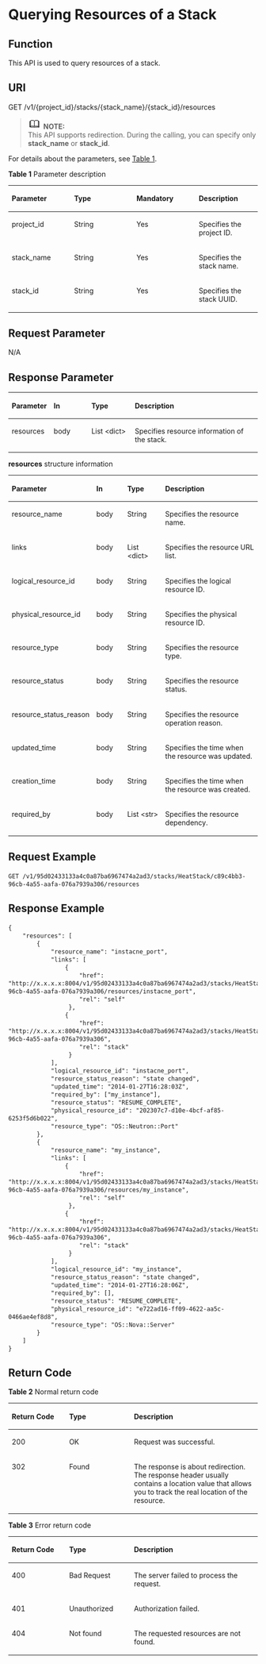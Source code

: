 # Querying Resources of a Stack<a name="EN-US_TOPIC_0084581294"></a>

## Function<a name="en-us_topic_0057973129_section12517393"></a>

This API is used to query resources of a stack.

## URI<a name="en-us_topic_0057973129_section45547679"></a>

GET /v1/\{project\_id\}/stacks/\{stack\_name\}/\{stack\_id\}/resources

>![](public_sys-resources/icon-note.gif) **NOTE:**   
>This API supports redirection. During the calling, you can specify only  **stack\_name**  or  **stack\_id**.  

For details about the parameters, see  [Table 1](#table1759528275).

**Table  1**  Parameter description

<a name="table1759528275"></a>
<table><thead align="left"><tr id="row26011272716"><th class="cellrowborder" valign="top" width="25%" id="mcps1.2.5.1.1"><p id="p17762534144716"><a name="p17762534144716"></a><a name="p17762534144716"></a><strong id="b1243712261272"><a name="b1243712261272"></a><a name="b1243712261272"></a>Parameter</strong></p>
</th>
<th class="cellrowborder" valign="top" width="25%" id="mcps1.2.5.1.2"><p id="p376433420478"><a name="p376433420478"></a><a name="p376433420478"></a><strong id="b1313132810718"><a name="b1313132810718"></a><a name="b1313132810718"></a>Type</strong></p>
</th>
<th class="cellrowborder" valign="top" width="25%" id="mcps1.2.5.1.3"><p id="p15766123474714"><a name="p15766123474714"></a><a name="p15766123474714"></a><strong id="b4101102914715"><a name="b4101102914715"></a><a name="b4101102914715"></a>Mandatory</strong></p>
</th>
<th class="cellrowborder" valign="top" width="25%" id="mcps1.2.5.1.4"><p id="p147683349474"><a name="p147683349474"></a><a name="p147683349474"></a><strong id="b1599216321479"><a name="b1599216321479"></a><a name="b1599216321479"></a>Description</strong></p>
</th>
</tr>
</thead>
<tbody><tr id="row10601725277"><td class="cellrowborder" valign="top" width="25%" headers="mcps1.2.5.1.1 "><p id="p136901966819"><a name="p136901966819"></a><a name="p136901966819"></a>project_id</p>
</td>
<td class="cellrowborder" valign="top" width="25%" headers="mcps1.2.5.1.2 "><p id="p1693146782"><a name="p1693146782"></a><a name="p1693146782"></a>String</p>
</td>
<td class="cellrowborder" valign="top" width="25%" headers="mcps1.2.5.1.3 "><p id="p13695562812"><a name="p13695562812"></a><a name="p13695562812"></a>Yes</p>
</td>
<td class="cellrowborder" valign="top" width="25%" headers="mcps1.2.5.1.4 "><p id="p26975615811"><a name="p26975615811"></a><a name="p26975615811"></a>Specifies the project ID.</p>
</td>
</tr>
<tr id="row161097438473"><td class="cellrowborder" valign="top" width="25%" headers="mcps1.2.5.1.1 "><p id="p7700061689"><a name="p7700061689"></a><a name="p7700061689"></a>stack_name</p>
</td>
<td class="cellrowborder" valign="top" width="25%" headers="mcps1.2.5.1.2 "><p id="p670219612818"><a name="p670219612818"></a><a name="p670219612818"></a>String</p>
</td>
<td class="cellrowborder" valign="top" width="25%" headers="mcps1.2.5.1.3 "><p id="p1570446784"><a name="p1570446784"></a><a name="p1570446784"></a>Yes</p>
</td>
<td class="cellrowborder" valign="top" width="25%" headers="mcps1.2.5.1.4 "><p id="p670616613812"><a name="p670616613812"></a><a name="p670616613812"></a>Specifies the stack name.</p>
</td>
</tr>
<tr id="row131851844124918"><td class="cellrowborder" valign="top" width="25%" headers="mcps1.2.5.1.1 "><p id="p570917616819"><a name="p570917616819"></a><a name="p570917616819"></a>stack_id</p>
</td>
<td class="cellrowborder" valign="top" width="25%" headers="mcps1.2.5.1.2 "><p id="p157103613818"><a name="p157103613818"></a><a name="p157103613818"></a>String</p>
</td>
<td class="cellrowborder" valign="top" width="25%" headers="mcps1.2.5.1.3 "><p id="p177131365812"><a name="p177131365812"></a><a name="p177131365812"></a>Yes</p>
</td>
<td class="cellrowborder" valign="top" width="25%" headers="mcps1.2.5.1.4 "><p id="p1371519616817"><a name="p1371519616817"></a><a name="p1371519616817"></a>Specifies the stack UUID.</p>
</td>
</tr>
</tbody>
</table>

## Request Parameter<a name="en-us_topic_0057973129_section7275928"></a>

N/A

## Response Parameter<a name="en-us_topic_0057973129_section65483359"></a>

<a name="en-us_topic_0057973129_table65554707"></a>
<table><thead align="left"><tr id="en-us_topic_0057973129_row29979494"><th class="cellrowborder" valign="top" width="15.291529152915292%" id="mcps1.1.5.1.1"><p id="p13701251185014"><a name="p13701251185014"></a><a name="p13701251185014"></a><strong id="b18531915810"><a name="b18531915810"></a><a name="b18531915810"></a>Parameter</strong></p>
</th>
<th class="cellrowborder" valign="top" width="15.291529152915292%" id="mcps1.1.5.1.2"><p id="p13704145119507"><a name="p13704145119507"></a><a name="p13704145119507"></a><strong id="b198185381"><a name="b198185381"></a><a name="b198185381"></a>In</strong></p>
</th>
<th class="cellrowborder" valign="top" width="17.65176517651765%" id="mcps1.1.5.1.3"><p id="p3705151185017"><a name="p3705151185017"></a><a name="p3705151185017"></a><strong id="b5118166185"><a name="b5118166185"></a><a name="b5118166185"></a>Type</strong></p>
</th>
<th class="cellrowborder" valign="top" width="51.76517651765175%" id="mcps1.1.5.1.4"><p id="p1371214511507"><a name="p1371214511507"></a><a name="p1371214511507"></a><strong id="b154401491086"><a name="b154401491086"></a><a name="b154401491086"></a>Description</strong></p>
</th>
</tr>
</thead>
<tbody><tr id="en-us_topic_0057973129_row51026446"><td class="cellrowborder" valign="top" width="15.291529152915292%" headers="mcps1.1.5.1.1 "><p id="en-us_topic_0057973129_p39501455"><a name="en-us_topic_0057973129_p39501455"></a><a name="en-us_topic_0057973129_p39501455"></a>resources</p>
</td>
<td class="cellrowborder" valign="top" width="15.291529152915292%" headers="mcps1.1.5.1.2 "><p id="p926164151013"><a name="p926164151013"></a><a name="p926164151013"></a>body</p>
</td>
<td class="cellrowborder" valign="top" width="17.65176517651765%" headers="mcps1.1.5.1.3 "><p id="en-us_topic_0057973129_p45501252"><a name="en-us_topic_0057973129_p45501252"></a><a name="en-us_topic_0057973129_p45501252"></a>List &lt;dict&gt;</p>
</td>
<td class="cellrowborder" valign="top" width="51.76517651765175%" headers="mcps1.1.5.1.4 "><p id="en-us_topic_0057973129_p33488748"><a name="en-us_topic_0057973129_p33488748"></a><a name="en-us_topic_0057973129_p33488748"></a>Specifies resource information of the stack.</p>
</td>
</tr>
</tbody>
</table>

**resources**  structure information

<a name="en-us_topic_0057973129_table50475349111050"></a>
<table><thead align="left"><tr id="en-us_topic_0057973129_row41175655111050"><th class="cellrowborder" valign="top" width="15.659999999999998%" id="mcps1.1.5.1.1"><p id="p1085195995314"><a name="p1085195995314"></a><a name="p1085195995314"></a><strong id="b282612201483"><a name="b282612201483"></a><a name="b282612201483"></a>Parameter</strong></p>
</th>
<th class="cellrowborder" valign="top" width="14.46%" id="mcps1.1.5.1.2"><p id="p19854125911535"><a name="p19854125911535"></a><a name="p19854125911535"></a><strong id="b1774215275810"><a name="b1774215275810"></a><a name="b1774215275810"></a>In</strong></p>
</th>
<th class="cellrowborder" valign="top" width="18.07%" id="mcps1.1.5.1.3"><p id="p11855165911536"><a name="p11855165911536"></a><a name="p11855165911536"></a><strong id="b792112301385"><a name="b792112301385"></a><a name="b792112301385"></a>Type</strong></p>
</th>
<th class="cellrowborder" valign="top" width="51.81%" id="mcps1.1.5.1.4"><p id="p13859125935317"><a name="p13859125935317"></a><a name="p13859125935317"></a><strong id="b7941143320816"><a name="b7941143320816"></a><a name="b7941143320816"></a>Description</strong></p>
</th>
</tr>
</thead>
<tbody><tr id="en-us_topic_0057973129_row42901509111050"><td class="cellrowborder" valign="top" width="15.659999999999998%" headers="mcps1.1.5.1.1 "><p id="en-us_topic_0057973129_p759129411110"><a name="en-us_topic_0057973129_p759129411110"></a><a name="en-us_topic_0057973129_p759129411110"></a>resource_name</p>
</td>
<td class="cellrowborder" valign="top" width="14.46%" headers="mcps1.1.5.1.2 "><p id="p582591420911"><a name="p582591420911"></a><a name="p582591420911"></a>body</p>
</td>
<td class="cellrowborder" valign="top" width="18.07%" headers="mcps1.1.5.1.3 "><p id="en-us_topic_0057973129_p1091505411110"><a name="en-us_topic_0057973129_p1091505411110"></a><a name="en-us_topic_0057973129_p1091505411110"></a>String</p>
</td>
<td class="cellrowborder" valign="top" width="51.81%" headers="mcps1.1.5.1.4 "><p id="en-us_topic_0057973129_p1170419111110"><a name="en-us_topic_0057973129_p1170419111110"></a><a name="en-us_topic_0057973129_p1170419111110"></a>Specifies the resource name.</p>
</td>
</tr>
<tr id="en-us_topic_0057973129_row32859638111050"><td class="cellrowborder" valign="top" width="15.659999999999998%" headers="mcps1.1.5.1.1 "><p id="en-us_topic_0057973129_p952988811110"><a name="en-us_topic_0057973129_p952988811110"></a><a name="en-us_topic_0057973129_p952988811110"></a>links</p>
</td>
<td class="cellrowborder" valign="top" width="14.46%" headers="mcps1.1.5.1.2 "><p id="p1082571414911"><a name="p1082571414911"></a><a name="p1082571414911"></a>body</p>
</td>
<td class="cellrowborder" valign="top" width="18.07%" headers="mcps1.1.5.1.3 "><p id="en-us_topic_0057973129_p3372344911110"><a name="en-us_topic_0057973129_p3372344911110"></a><a name="en-us_topic_0057973129_p3372344911110"></a>List &lt;dict&gt;</p>
</td>
<td class="cellrowborder" valign="top" width="51.81%" headers="mcps1.1.5.1.4 "><p id="en-us_topic_0057973129_p4724484711110"><a name="en-us_topic_0057973129_p4724484711110"></a><a name="en-us_topic_0057973129_p4724484711110"></a>Specifies the resource URL list.</p>
</td>
</tr>
<tr id="en-us_topic_0057973129_row22674562111050"><td class="cellrowborder" valign="top" width="15.659999999999998%" headers="mcps1.1.5.1.1 "><p id="en-us_topic_0057973129_p1464632311110"><a name="en-us_topic_0057973129_p1464632311110"></a><a name="en-us_topic_0057973129_p1464632311110"></a>logical_resource_id</p>
</td>
<td class="cellrowborder" valign="top" width="14.46%" headers="mcps1.1.5.1.2 "><p id="p882518141893"><a name="p882518141893"></a><a name="p882518141893"></a>body</p>
</td>
<td class="cellrowborder" valign="top" width="18.07%" headers="mcps1.1.5.1.3 "><p id="en-us_topic_0057973129_p4550151911110"><a name="en-us_topic_0057973129_p4550151911110"></a><a name="en-us_topic_0057973129_p4550151911110"></a>String</p>
</td>
<td class="cellrowborder" valign="top" width="51.81%" headers="mcps1.1.5.1.4 "><p id="en-us_topic_0057973129_p6174441911110"><a name="en-us_topic_0057973129_p6174441911110"></a><a name="en-us_topic_0057973129_p6174441911110"></a>Specifies the logical resource ID.</p>
</td>
</tr>
<tr id="en-us_topic_0057973129_row48186560111050"><td class="cellrowborder" valign="top" width="15.659999999999998%" headers="mcps1.1.5.1.1 "><p id="en-us_topic_0057973129_p4874319811110"><a name="en-us_topic_0057973129_p4874319811110"></a><a name="en-us_topic_0057973129_p4874319811110"></a>physical_resource_id</p>
</td>
<td class="cellrowborder" valign="top" width="14.46%" headers="mcps1.1.5.1.2 "><p id="p2825141412919"><a name="p2825141412919"></a><a name="p2825141412919"></a>body</p>
</td>
<td class="cellrowborder" valign="top" width="18.07%" headers="mcps1.1.5.1.3 "><p id="en-us_topic_0057973129_p5588499911110"><a name="en-us_topic_0057973129_p5588499911110"></a><a name="en-us_topic_0057973129_p5588499911110"></a>String</p>
</td>
<td class="cellrowborder" valign="top" width="51.81%" headers="mcps1.1.5.1.4 "><p id="en-us_topic_0057973129_p3039107611110"><a name="en-us_topic_0057973129_p3039107611110"></a><a name="en-us_topic_0057973129_p3039107611110"></a>Specifies the physical resource ID.</p>
</td>
</tr>
<tr id="en-us_topic_0057973129_row36384656111050"><td class="cellrowborder" valign="top" width="15.659999999999998%" headers="mcps1.1.5.1.1 "><p id="en-us_topic_0057973129_p916980911110"><a name="en-us_topic_0057973129_p916980911110"></a><a name="en-us_topic_0057973129_p916980911110"></a>resource_type</p>
</td>
<td class="cellrowborder" valign="top" width="14.46%" headers="mcps1.1.5.1.2 "><p id="p58250144910"><a name="p58250144910"></a><a name="p58250144910"></a>body</p>
</td>
<td class="cellrowborder" valign="top" width="18.07%" headers="mcps1.1.5.1.3 "><p id="en-us_topic_0057973129_p455705611110"><a name="en-us_topic_0057973129_p455705611110"></a><a name="en-us_topic_0057973129_p455705611110"></a>String</p>
</td>
<td class="cellrowborder" valign="top" width="51.81%" headers="mcps1.1.5.1.4 "><p id="en-us_topic_0057973129_p3357728011110"><a name="en-us_topic_0057973129_p3357728011110"></a><a name="en-us_topic_0057973129_p3357728011110"></a>Specifies the resource type.</p>
</td>
</tr>
<tr id="en-us_topic_0057973129_row42941271111050"><td class="cellrowborder" valign="top" width="15.659999999999998%" headers="mcps1.1.5.1.1 "><p id="en-us_topic_0057973129_p5021113811110"><a name="en-us_topic_0057973129_p5021113811110"></a><a name="en-us_topic_0057973129_p5021113811110"></a>resource_status</p>
</td>
<td class="cellrowborder" valign="top" width="14.46%" headers="mcps1.1.5.1.2 "><p id="p168252141695"><a name="p168252141695"></a><a name="p168252141695"></a>body</p>
</td>
<td class="cellrowborder" valign="top" width="18.07%" headers="mcps1.1.5.1.3 "><p id="en-us_topic_0057973129_p4057033811110"><a name="en-us_topic_0057973129_p4057033811110"></a><a name="en-us_topic_0057973129_p4057033811110"></a>String</p>
</td>
<td class="cellrowborder" valign="top" width="51.81%" headers="mcps1.1.5.1.4 "><p id="en-us_topic_0057973129_p6497191811110"><a name="en-us_topic_0057973129_p6497191811110"></a><a name="en-us_topic_0057973129_p6497191811110"></a>Specifies the resource status.</p>
</td>
</tr>
<tr id="en-us_topic_0057973129_row24585157111050"><td class="cellrowborder" valign="top" width="15.659999999999998%" headers="mcps1.1.5.1.1 "><p id="en-us_topic_0057973129_p5277969511110"><a name="en-us_topic_0057973129_p5277969511110"></a><a name="en-us_topic_0057973129_p5277969511110"></a>resource_status_reason</p>
</td>
<td class="cellrowborder" valign="top" width="14.46%" headers="mcps1.1.5.1.2 "><p id="p1082521411918"><a name="p1082521411918"></a><a name="p1082521411918"></a>body</p>
</td>
<td class="cellrowborder" valign="top" width="18.07%" headers="mcps1.1.5.1.3 "><p id="en-us_topic_0057973129_p4729692211110"><a name="en-us_topic_0057973129_p4729692211110"></a><a name="en-us_topic_0057973129_p4729692211110"></a>String</p>
</td>
<td class="cellrowborder" valign="top" width="51.81%" headers="mcps1.1.5.1.4 "><p id="en-us_topic_0057973129_p584548611110"><a name="en-us_topic_0057973129_p584548611110"></a><a name="en-us_topic_0057973129_p584548611110"></a>Specifies the resource operation reason.</p>
</td>
</tr>
<tr id="en-us_topic_0057973129_row17511314111050"><td class="cellrowborder" valign="top" width="15.659999999999998%" headers="mcps1.1.5.1.1 "><p id="en-us_topic_0057973129_p3350089711110"><a name="en-us_topic_0057973129_p3350089711110"></a><a name="en-us_topic_0057973129_p3350089711110"></a>updated_time</p>
</td>
<td class="cellrowborder" valign="top" width="14.46%" headers="mcps1.1.5.1.2 "><p id="p1982531417919"><a name="p1982531417919"></a><a name="p1982531417919"></a>body</p>
</td>
<td class="cellrowborder" valign="top" width="18.07%" headers="mcps1.1.5.1.3 "><p id="en-us_topic_0057973129_p2921814511110"><a name="en-us_topic_0057973129_p2921814511110"></a><a name="en-us_topic_0057973129_p2921814511110"></a>String</p>
</td>
<td class="cellrowborder" valign="top" width="51.81%" headers="mcps1.1.5.1.4 "><p id="en-us_topic_0057973129_p1785952511110"><a name="en-us_topic_0057973129_p1785952511110"></a><a name="en-us_topic_0057973129_p1785952511110"></a>Specifies the time when the resource was updated.</p>
</td>
</tr>
<tr id="en-us_topic_0057973129_row57290023115723"><td class="cellrowborder" valign="top" width="15.659999999999998%" headers="mcps1.1.5.1.1 "><p id="en-us_topic_0057973129_p41410601115723"><a name="en-us_topic_0057973129_p41410601115723"></a><a name="en-us_topic_0057973129_p41410601115723"></a>creation_time</p>
</td>
<td class="cellrowborder" valign="top" width="14.46%" headers="mcps1.1.5.1.2 "><p id="p128254141098"><a name="p128254141098"></a><a name="p128254141098"></a>body</p>
</td>
<td class="cellrowborder" valign="top" width="18.07%" headers="mcps1.1.5.1.3 "><p id="en-us_topic_0057973129_p57743576115723"><a name="en-us_topic_0057973129_p57743576115723"></a><a name="en-us_topic_0057973129_p57743576115723"></a>String</p>
</td>
<td class="cellrowborder" valign="top" width="51.81%" headers="mcps1.1.5.1.4 "><p id="en-us_topic_0057973129_p12535162115723"><a name="en-us_topic_0057973129_p12535162115723"></a><a name="en-us_topic_0057973129_p12535162115723"></a>Specifies the time when the resource was created.</p>
</td>
</tr>
<tr id="en-us_topic_0057973129_row51390524111050"><td class="cellrowborder" valign="top" width="15.659999999999998%" headers="mcps1.1.5.1.1 "><p id="en-us_topic_0057973129_p47440611110"><a name="en-us_topic_0057973129_p47440611110"></a><a name="en-us_topic_0057973129_p47440611110"></a>required_by</p>
</td>
<td class="cellrowborder" valign="top" width="14.46%" headers="mcps1.1.5.1.2 "><p id="p4826171411910"><a name="p4826171411910"></a><a name="p4826171411910"></a>body</p>
</td>
<td class="cellrowborder" valign="top" width="18.07%" headers="mcps1.1.5.1.3 "><p id="en-us_topic_0057973129_p3842693211110"><a name="en-us_topic_0057973129_p3842693211110"></a><a name="en-us_topic_0057973129_p3842693211110"></a>List &lt;str&gt;</p>
</td>
<td class="cellrowborder" valign="top" width="51.81%" headers="mcps1.1.5.1.4 "><p id="en-us_topic_0057973129_p2557382711110"><a name="en-us_topic_0057973129_p2557382711110"></a><a name="en-us_topic_0057973129_p2557382711110"></a>Specifies the resource dependency.</p>
</td>
</tr>
</tbody>
</table>

## Request Example<a name="en-us_topic_0057973129_section52479324"></a>

```
GET /v1/95d02433133a4c0a87ba6967474a2ad3/stacks/HeatStack/c89c4bb3-96cb-4a55-aafa-076a7939a306/resources
```

## Response Example<a name="en-us_topic_0057973129_section2551872"></a>

```
{
    "resources": [
        {
            "resource_name": "instacne_port",
            "links": [
                {
                    "href":  "http://x.x.x.x:8004/v1/95d02433133a4c0a87ba6967474a2ad3/stacks/HeatStack/c89c4bb3-96cb-4a55-aafa-076a7939a306/resources/instacne_port",
                    "rel": "self"
                 },
                {
                    "href":  "http://x.x.x.x:8004/v1/95d02433133a4c0a87ba6967474a2ad3/stacks/HeatStack/c89c4bb3-96cb-4a55-aafa-076a7939a306",
                    "rel": "stack"
                 }
            ],
            "logical_resource_id": "instacne_port",
            "resource_status_reason": "state changed",
            "updated_time": "2014-01-27T16:28:03Z",
            "required_by": ["my_instance"],
            "resource_status": "RESUME_COMPLETE",
            "physical_resource_id": "202307c7-d10e-4bcf-af85-6253f5d6b022",
            "resource_type": "OS::Neutron::Port"
        },
        {
            "resource_name": "my_instance",
            "links": [
                {
                    "href":  "http://x.x.x.x:8004/v1/95d02433133a4c0a87ba6967474a2ad3/stacks/HeatStack/c89c4bb3-96cb-4a55-aafa-076a7939a306/resources/my_instance",
                    "rel": "self"
                 },
                {
                    "href":  "http://x.x.x.x:8004/v1/95d02433133a4c0a87ba6967474a2ad3/stacks/HeatStack/c89c4bb3-96cb-4a55-aafa-076a7939a306",
                    "rel": "stack"
                 }
            ],
            "logical_resource_id": "my_instance",
            "resource_status_reason": "state changed",
            "updated_time": "2014-01-27T16:28:06Z",
            "required_by": [],
            "resource_status": "RESUME_COMPLETE",
            "physical_resource_id": "e722ad16-ff09-4622-aa5c-0466ae4ef8d8",
            "resource_type": "OS::Nova::Server"
        }
    ]
}
```

## Return Code<a name="en-us_topic_0057973129_section22966852"></a>

**Table  2**  Normal return code

<a name="en-us_topic_0057973117_table40445519194057"></a>
<table><thead align="left"><tr id="en-us_topic_0084581290_en-us_topic_0057973117_row42419326194057"><th class="cellrowborder" valign="top" width="23%" id="mcps1.2.4.1.1"><p id="en-us_topic_0084581290_en-us_topic_0057973117_p13413377194057"><a name="en-us_topic_0084581290_en-us_topic_0057973117_p13413377194057"></a><a name="en-us_topic_0084581290_en-us_topic_0057973117_p13413377194057"></a><strong id="en-us_topic_0084581290_b731785218616"><a name="en-us_topic_0084581290_b731785218616"></a><a name="en-us_topic_0084581290_b731785218616"></a>Return Code</strong></p>
</th>
<th class="cellrowborder" valign="top" width="26%" id="mcps1.2.4.1.2"><p id="en-us_topic_0084581290_en-us_topic_0057973117_p12741761194057"><a name="en-us_topic_0084581290_en-us_topic_0057973117_p12741761194057"></a><a name="en-us_topic_0084581290_en-us_topic_0057973117_p12741761194057"></a><strong id="en-us_topic_0084581290_en-us_topic_0057973140_b84235270615814_1"><a name="en-us_topic_0084581290_en-us_topic_0057973140_b84235270615814_1"></a><a name="en-us_topic_0084581290_en-us_topic_0057973140_b84235270615814_1"></a>Type</strong></p>
</th>
<th class="cellrowborder" valign="top" width="51%" id="mcps1.2.4.1.3"><p id="en-us_topic_0084581290_en-us_topic_0057973117_p25449701194057"><a name="en-us_topic_0084581290_en-us_topic_0057973117_p25449701194057"></a><a name="en-us_topic_0084581290_en-us_topic_0057973117_p25449701194057"></a><strong id="en-us_topic_0084581290_en-us_topic_0057973140_b842352706193020"><a name="en-us_topic_0084581290_en-us_topic_0057973140_b842352706193020"></a><a name="en-us_topic_0084581290_en-us_topic_0057973140_b842352706193020"></a>Description</strong></p>
</th>
</tr>
</thead>
<tbody><tr id="en-us_topic_0084581290_en-us_topic_0057973117_row48159894194057"><td class="cellrowborder" valign="top" width="23%" headers="mcps1.2.4.1.1 "><p id="en-us_topic_0084581290_en-us_topic_0057973124_p9904457194351"><a name="en-us_topic_0084581290_en-us_topic_0057973124_p9904457194351"></a><a name="en-us_topic_0084581290_en-us_topic_0057973124_p9904457194351"></a>200</p>
</td>
<td class="cellrowborder" valign="top" width="26%" headers="mcps1.2.4.1.2 "><p id="en-us_topic_0084581290_en-us_topic_0057973124_p64063566194351"><a name="en-us_topic_0084581290_en-us_topic_0057973124_p64063566194351"></a><a name="en-us_topic_0084581290_en-us_topic_0057973124_p64063566194351"></a>OK</p>
</td>
<td class="cellrowborder" valign="top" width="51%" headers="mcps1.2.4.1.3 "><p id="en-us_topic_0084581290_en-us_topic_0057973124_p21766343194351"><a name="en-us_topic_0084581290_en-us_topic_0057973124_p21766343194351"></a><a name="en-us_topic_0084581290_en-us_topic_0057973124_p21766343194351"></a>Request was successful.</p>
</td>
</tr>
<tr id="en-us_topic_0084581290_row18143162895914"><td class="cellrowborder" valign="top" width="23%" headers="mcps1.2.4.1.1 "><p id="en-us_topic_0084581290_p52068209206"><a name="en-us_topic_0084581290_p52068209206"></a><a name="en-us_topic_0084581290_p52068209206"></a>302</p>
</td>
<td class="cellrowborder" valign="top" width="26%" headers="mcps1.2.4.1.2 "><p id="en-us_topic_0084581290_p52061120172014"><a name="en-us_topic_0084581290_p52061120172014"></a><a name="en-us_topic_0084581290_p52061120172014"></a>Found</p>
</td>
<td class="cellrowborder" valign="top" width="51%" headers="mcps1.2.4.1.3 "><p id="en-us_topic_0084581290_p620662018205"><a name="en-us_topic_0084581290_p620662018205"></a><a name="en-us_topic_0084581290_p620662018205"></a>The response is about redirection. The response header usually contains a location value that allows you to track the real location of the resource.</p>
</td>
</tr>
</tbody>
</table>

**Table  3**  Error return code

<a name="table19512103414"></a>
<table><thead align="left"><tr id="row16955110342"><th class="cellrowborder" valign="top" width="23%" id="mcps1.2.4.1.1"><p id="p129561510144"><a name="p129561510144"></a><a name="p129561510144"></a><strong id="b1235759101013"><a name="b1235759101013"></a><a name="b1235759101013"></a>Return Code</strong></p>
</th>
<th class="cellrowborder" valign="top" width="26%" id="mcps1.2.4.1.2"><p id="p4959810444"><a name="p4959810444"></a><a name="p4959810444"></a><strong id="en-us_topic_0057973140_b84235270615814_1"><a name="en-us_topic_0057973140_b84235270615814_1"></a><a name="en-us_topic_0057973140_b84235270615814_1"></a>Type</strong></p>
</th>
<th class="cellrowborder" valign="top" width="51%" id="mcps1.2.4.1.3"><p id="p9959161020418"><a name="p9959161020418"></a><a name="p9959161020418"></a><strong id="en-us_topic_0057973140_b842352706193020"><a name="en-us_topic_0057973140_b842352706193020"></a><a name="en-us_topic_0057973140_b842352706193020"></a>Description</strong></p>
</th>
</tr>
</thead>
<tbody><tr id="row179609103411"><td class="cellrowborder" valign="top" width="23%" headers="mcps1.2.4.1.1 "><p id="p896118101840"><a name="p896118101840"></a><a name="p896118101840"></a>400</p>
</td>
<td class="cellrowborder" valign="top" width="26%" headers="mcps1.2.4.1.2 "><p id="p1296211015416"><a name="p1296211015416"></a><a name="p1296211015416"></a>Bad Request</p>
</td>
<td class="cellrowborder" valign="top" width="51%" headers="mcps1.2.4.1.3 "><p id="p9963110146"><a name="p9963110146"></a><a name="p9963110146"></a>The server failed to process the request.</p>
</td>
</tr>
<tr id="row181330274199"><td class="cellrowborder" valign="top" width="23%" headers="mcps1.2.4.1.1 "><p id="p18134027201912"><a name="p18134027201912"></a><a name="p18134027201912"></a>401</p>
</td>
<td class="cellrowborder" valign="top" width="26%" headers="mcps1.2.4.1.2 "><p id="p1713419274191"><a name="p1713419274191"></a><a name="p1713419274191"></a>Unauthorized</p>
</td>
<td class="cellrowborder" valign="top" width="51%" headers="mcps1.2.4.1.3 "><p id="p11134162718196"><a name="p11134162718196"></a><a name="p11134162718196"></a>Authorization failed.</p>
</td>
</tr>
<tr id="row16531631121913"><td class="cellrowborder" valign="top" width="23%" headers="mcps1.2.4.1.1 "><p id="en-us_topic_0057973122_p5338333194217"><a name="en-us_topic_0057973122_p5338333194217"></a><a name="en-us_topic_0057973122_p5338333194217"></a>404</p>
</td>
<td class="cellrowborder" valign="top" width="26%" headers="mcps1.2.4.1.2 "><p id="p125520290312"><a name="p125520290312"></a><a name="p125520290312"></a>Not found</p>
</td>
<td class="cellrowborder" valign="top" width="51%" headers="mcps1.2.4.1.3 "><p id="en-us_topic_0057973122_p29751790194217"><a name="en-us_topic_0057973122_p29751790194217"></a><a name="en-us_topic_0057973122_p29751790194217"></a>The requested resources are not found.</p>
</td>
</tr>
</tbody>
</table>

